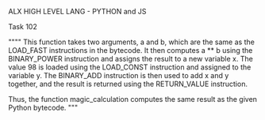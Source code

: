 ALX HIGH LEVEL LANG - PYTHON and JS

Task 102

""""
This function takes two arguments, a and b, which are the same as the LOAD_FAST instructions in the bytecode. It then computes a ** b using the BINARY_POWER instruction and assigns the result to a new variable x. The value 98 is loaded using the LOAD_CONST instruction and assigned to the variable y. The BINARY_ADD instruction is then used to add x and y together, and the result is returned using the RETURN_VALUE instruction.

Thus, the function magic_calculation computes the same result as the given Python bytecode.
"""